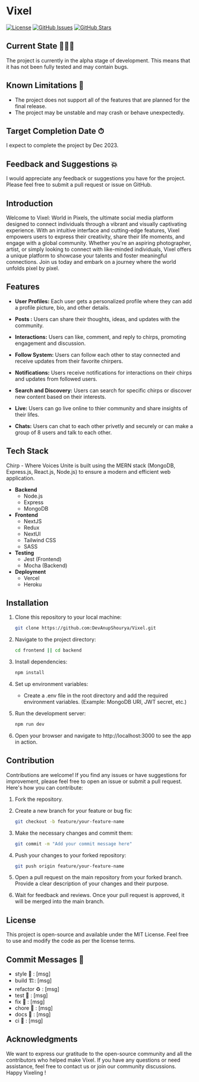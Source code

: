 # Vixel

[![License](https://img.shields.io/badge/license-MIT-blue.svg)](https://opensource.org/licenses/MIT)
[![GitHub Issues](https://img.shields.io/github/issues/DevAnupShourya/Vixel)](https://github.com/DevAnupShourya/Vixel/issues)
[![GitHub Stars](https://img.shields.io/github/stars/DevAnupShourya/Vixel)](https://github.com/DevAnupShourya/Vixel/stargazers)

## Current State 🏃🏻‍♂️
The project is currently in the alpha stage of development. This means that it has not been fully tested and may contain bugs.

## Known Limitations 📣
- The project does not support all of the features that are planned for the final release.
- The project may be unstable and may crash or behave unexpectedly.

## Target Completion Date ⏱
I expect to complete the project by Dec 2023.

## Feedback and Suggestions 💥
I would appreciate any feedback or suggestions you have for the project. Please feel free to submit a pull request or issue on GitHub.

## Introduction
Welcome to Vixel: World in Pixels, the ultimate social media platform designed to connect individuals through a vibrant and visually captivating experience. With an intuitive interface and cutting-edge features, Vixel empowers users to express their creativity, share their life moments, and engage with a global community. Whether you're an aspiring photographer, artist, or simply looking to connect with like-minded individuals, Vixel offers a unique platform to showcase your talents and foster meaningful connections. Join us today and embark on a journey where the world unfolds pixel by pixel.

## Features
- **User Profiles:** Each user gets a personalized profile where they can add a profile picture, bio, and other details.

- **Posts :** Users can share their thoughts, ideas, and updates with the community.

- **Interactions:** Users can like, comment, and reply to chirps, promoting engagement and discussion.

- **Follow System:** Users can follow each other to stay connected and receive updates from their favorite chirpers.

- **Notifications:** Users receive notifications for interactions on their chirps and updates from followed users.

- **Search and Discovery:** Users can search for specific chirps or discover new content based on their interests.

- **Live:** Users can go live online to thier community and share insights of their lifes.

- **Chats:** Users can chat to each other privetly and securely or can make a group of 8 users and talk to each other.

## Tech Stack
Chirp - Where Voices Unite is built using the MERN stack (MongoDB, Express.js, React.js, Node.js) to ensure a modern and efficient web application.
- **Backend**
    - Node.js
    - Express
    - MongoDB
- **Frontend**
    - NextJS
    - Redux
    - NextUI
    - Tailwind CSS
    - SASS
- **Testing**
    - Jest (Frontend)
    - Mocha (Backend)
- **Deployment**
    - Vercel
    - Heroku

## Installation
1. Clone this repository to your local machine:

   ```bash
   git clone https://github.com:DevAnupShourya/Vixel.git
   ```

2. Navigate to the project directory:

    ```bash
    cd frontend || cd backend
    ```
3. Install dependencies:

    ```bash
    npm install
    ```    
4. Set up environment variables:
    - Create a .env file in the root directory and add the required environment variables. (Example: MongoDB URI, JWT secret, etc.)
5. Run the development server:

    ```bash
    npm run dev
    ```
6. Open your browser and navigate to http://localhost:3000 to see the app in action.    

## Contribution
Contributions are welcome! If you find any issues or have suggestions for improvement, please feel free to open an issue or submit a pull request. Here's how you can contribute:

1. Fork the repository.

2. Create a new branch for your feature or bug fix:

   ```bash
   git checkout -b feature/your-feature-name
   ```
3. Make the necessary changes and commit them:   

   ```bash
   git commit -m "Add your commit message here"
   ```
4. Push your changes to your forked repository:

   ```bash
   git push origin feature/your-feature-name
   ```
5. Open a pull request on the main repository from your forked branch. Provide a clear description of your changes and their purpose.

6. Wait for feedback and reviews. Once your pull request is approved, it will be merged into the main branch.

## License
This project is open-source and available under the MIT License. Feel free to use and modify the code as per the license terms.

## Commit Messages 💌
- style 💄 : [msg]
- build 🏗️: [msg]
- refactor ♻️ : [msg]
- test 🧪 : [msg]
- fix 🧱 : [msg]
- chore 🚀 : [msg]
- docs 📃 : [msg]
- ci 🎡 : [msg]

## Acknowledgments
We want to express our gratitude to the open-source community and all the contributors who helped make Vixel.
If you have any questions or need assistance, feel free to contact us or join our community discussions.
Happy Vixeling !
